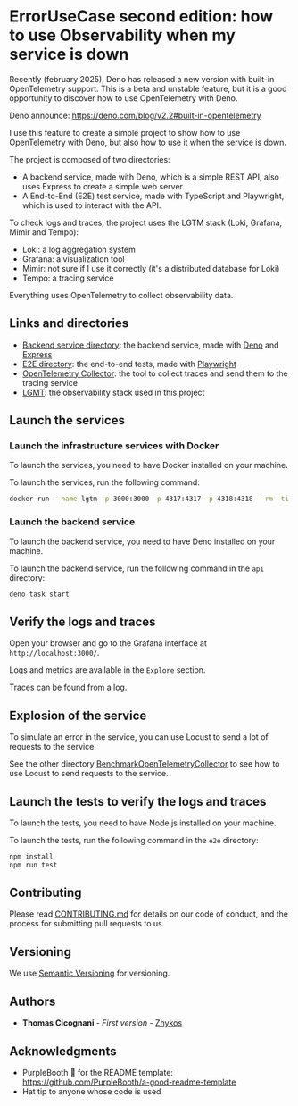 # ErrorUseCase second edition: how to use Observability when my service is down

Recently (february 2025), Deno has released a new version with built-in OpenTelemetry support.
This is a beta and unstable feature, but it is a good opportunity to discover how to use OpenTelemetry with Deno.

Deno announce: https://deno.com/blog/v2.2#built-in-opentelemetry

I use this feature to create a simple project to show how to use OpenTelemetry with Deno, but also how to use it when the service is down.

The project is composed of two directories:
- A backend service, made with Deno, which is a simple REST API, also uses Express to create a simple web server.
- A End-to-End (E2E) test service, made with TypeScript and Playwright, which is used to interact with the API.

To check logs and traces, the project uses the LGTM stack (Loki, Grafana, Mimir and Tempo):
- Loki: a log aggregation system
- Grafana: a visualization tool
- Mimir: not sure if I use it correctly (it's a distributed database for Loki)
- Tempo: a tracing service

Everything uses OpenTelemetry to collect observability data.

## Links and directories

- [Backend service directory](./api/): the backend service, made with [Deno](https://deno.land/) and [Express](https://expressjs.com/)
- [E2E directory](./e2e/): the end-to-end tests, made with [Playwright](https://playwright.dev/)
- [OpenTelemetry Collector](https://opentelemetry.io/docs/collector/): the tool to collect traces and send them to the tracing service
- [LGMT](https://grafana.com/go/webinar/getting-started-with-grafana-lgtm-stack/): the observability stack used in this project

## Launch the services

### Launch the infrastructure services with Docker

To launch the services, you need to have Docker installed on your machine.

To launch the services, run the following command:

```bash
docker run --name lgtm -p 3000:3000 -p 4317:4317 -p 4318:4318 --rm -ti -e GF_PATHS_DATA=/data/grafana docker.io/grafana/otel-lgtm:0.8.1
```

### Launch the backend service

To launch the backend service, you need to have Deno installed on your machine.

To launch the backend service, run the following command in the `api` directory:

```bash
deno task start
```

## Verify the logs and traces

Open your browser and go to the Grafana interface at `http://localhost:3000/`.

Logs and metrics are available in the `Explore` section.

Traces can be found from a log.

## Explosion of the service

To simulate an error in the service, you can use Locust to send a lot of requests to the service.

See the other directory [BenchmarkOpenTelemetryCollector](../BenchmarkOpenTelemetryCollector/) to see how to use Locust to send requests to the service.

## Launch the tests to verify the logs and traces

To launch the tests, you need to have Node.js installed on your machine.

To launch the tests, run the following command in the `e2e` directory:

```bash
npm install
npm run test
```

## Contributing

Please read [CONTRIBUTING.md](../CONTRIBUTING.md) for details on our code
of conduct, and the process for submitting pull requests to us.

## Versioning

We use [Semantic Versioning](http://semver.org/) for versioning.

## Authors

- **Thomas Cicognani** - *First version* -
  [Zhykos](https://github.com/Zhykos)

## Acknowledgments

- PurpleBooth 🖤 for the README template: https://github.com/PurpleBooth/a-good-readme-template
- Hat tip to anyone whose code is used
